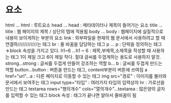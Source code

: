 # 요소
html ... html : 루트요소
head ... head : 메타데이터나 제목이 들어가는 요소
title ... title : 웹 페이지의 제목 / 상단의 탭에 적용됨
body ... body : 웹페이지에 실질적으로 내용이 보이게하는 부분의 요소
link : 외부파일을 현재의 웹 문서에서 사용하려고 할 때 연결하////////////는 태그
br : 줄 바꿈을 담당하는 태그
p ... p : 단락을 정의하는 태그 ＊block 속성을 가지고 있다.
h1~6 ...h1 ~ 6 : 제목,부제목,소제목을 작성할 때 사용하는 태그 1이 제일 크고 6이 제일 작다. 절대 글씨를 두껍게하는 용도로 사용하지 말것.
strong...strong : 글씨를 두껍게 만들어 강조하는 역할
b... b : 글씨를 두껍게 만드는 역할
button...button : 버튼을 만드는 태그, content부분이 버튼에 쓰여짐
a href="url"...a : 다른 페이지로 이동할 수 있는 태그
img src="경로" : 이미지를 불러와 문서에서 보여주는 태그
input type="타입" : 여러가지 타입의 입력상자
hr : 가로선을 만드는 태그
textarea rows="행의개수" cols="열의개수"...textarea : 많은양의 글자를 입력할 수 있는 태그
block 속성 : 태그가 끝나면 알아서 줄바꿈이 됨
